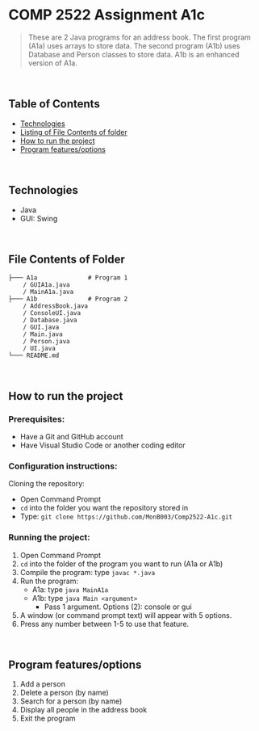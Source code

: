 # COMP 2522 Assignment A1c

> These are 2 Java programs for an address book. The first program (A1a) uses arrays to store data. The second program (A1b) uses Database and Person classes to store data. A1b is an enhanced version of A1a.

<br>

## Table of Contents
- [Technologies](#technologies)
- [Listing of File Contents of folder](#file-contents-of-folder)
- [How to run the project](#how-to-run-project)
- [Program features/options](#features)

<br>

## Technologies
* Java
* GUI: Swing

<br>

## File Contents of Folder

```
├─── A1a              # Program 1
    / GUIA1a.java
    / MainA1a.java
├─── A1b              # Program 2
    / AddressBook.java
    / ConsoleUI.java
    / Database.java
    / GUI.java
    / Main.java
    / Person.java
    / UI.java
└─── README.md
```

<br>

## <a id="how-to-run-project">How to run the project</a>
### Prerequisites:
- Have a Git and GitHub account
- Have Visual Studio Code or another coding editor

### Configuration instructions:

Cloning the repository:
- Open Command Prompt 
- `cd` into the folder you want the repository stored in
- Type: `git clone https://github.com/MonB003/Comp2522-A1c.git`


### Running the project:
1. Open Command Prompt 
2. `cd` into the folder of the program you want to run (A1a or A1b)
3. Compile the program: type `javac *.java`
4. Run the program: 
   - A1a: type `java MainA1a`
   - A1b: type `java Main <argument>`
     - Pass 1 argument. Options (2): console or gui
5. A window (or command prompt text) will appear with 5 options. 
6. Press any number between 1-5 to use that feature.

<br>

## <a id="features">Program features/options</a>
1. Add a person
2. Delete a person (by name)
3. Search for a person (by name)
4. Display all people in the address book
5. Exit the program
